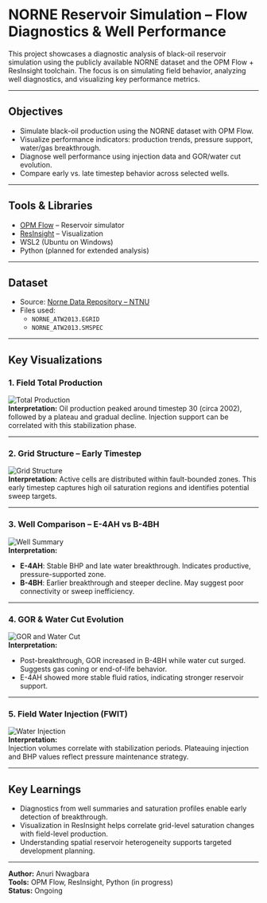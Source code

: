 # NORNE Reservoir Simulation – Flow Diagnostics & Well Performance

This project showcases a diagnostic analysis of black-oil reservoir simulation using the publicly available NORNE dataset and the OPM Flow + ResInsight toolchain. The focus is on simulating field behavior, analyzing well diagnostics, and visualizing key performance metrics.

---

## Objectives

- Simulate black-oil production using the NORNE dataset with OPM Flow.
- Visualize performance indicators: production trends, pressure support, water/gas breakthrough.
- Diagnose well performance using injection data and GOR/water cut evolution.
- Compare early vs. late timestep behavior across selected wells.

---

## Tools & Libraries

- [OPM Flow](https://opm-project.org/) – Reservoir simulator  
- [ResInsight](https://www.resinsight.org/) – Visualization  
- WSL2 (Ubuntu on Windows)  
- Python (planned for extended analysis)

---

## Dataset

- Source: [Norne Data Repository – NTNU](https://www.ntnu.edu/ie/norne)  
- Files used:
  - `NORNE_ATW2013.EGRID`
  - `NORNE_ATW2013.SMSPEC`

---

## Key Visualizations

### 1. Field Total Production  
![Total Production](images/Total_Production_Plot1.png)  
**Interpretation:** Oil production peaked around timestep 30 (circa 2002), followed by a plateau and gradual decline. Injection support can be correlated with this stabilization phase.

---

### 2. Grid Structure – Early Timestep  
![Grid Structure](images/Grid_Structure_SOIL_1997.png)  
**Interpretation:** Active cells are distributed within fault-bounded zones. This early timestep captures high oil saturation regions and identifies potential sweep targets.

---

### 3. Well Comparison – E-4AH vs B-4BH  
![Well Summary](images/Well_Summary_Comparison_E4AH_B4BH.png)  
**Interpretation:**  
- **E-4AH**: Stable BHP and late water breakthrough. Indicates productive, pressure-supported zone.  
- **B-4BH**: Earlier breakthrough and steeper decline. May suggest poor connectivity or sweep inefficiency.

---

### 4. GOR & Water Cut Evolution  
![GOR and Water Cut](images/GOR_WaterCut_Evolution.png)  
**Interpretation:**  
- Post-breakthrough, GOR increased in B-4BH while water cut surged. Suggests gas coning or end-of-life behavior.  
- E-4AH showed more stable fluid ratios, indicating stronger reservoir support.

---

### 5. Field Water Injection (FWIT)  
![Water Injection](images/FieldWater_Injection_Total.png)  
**Interpretation:**  
Injection volumes correlate with stabilization periods. Plateauing injection and BHP values reflect pressure maintenance strategy.

---

## Key Learnings

- Diagnostics from well summaries and saturation profiles enable early detection of breakthrough.
- Visualization in ResInsight helps correlate grid-level saturation changes with field-level production.
- Understanding spatial reservoir heterogeneity supports targeted development planning.

---

**Author:** Anuri Nwagbara  
**Tools:** OPM Flow, ResInsight, Python (in progress)  
**Status:** Ongoing
